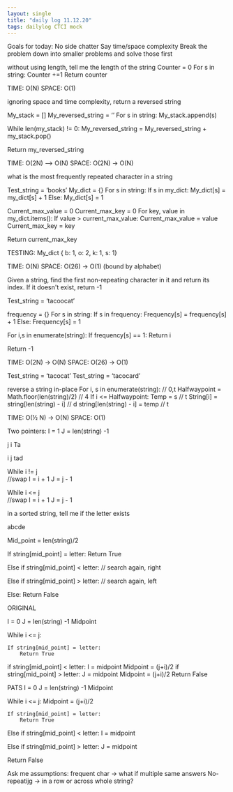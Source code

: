 ```yaml
---
layout: single
title: "daily log 11.12.20"
tags: dailylog CTCI mock
--- 
```



Goals for today:
No side chatter
Say time/space complexity
Break the problem down into smaller problems and solve those first


without using length, tell me the length of the string
Counter = 0
For s in string:
	Counter +=1 
Return counter 

TIME: O(N)
SPACE: O(1)



ignoring space and time complexity, return a reversed string

My_stack = []
My_reversed_string = ‘’
For s in string:
	My_stack.append(s)

While len(my_stack) != 0:
	My_reversed_string = My_reversed_string + my_stack.pop()

Return my_reversed_string

TIME: O(2N) --> O(N)
SPACE: O(2N) → O(N)


what is the most frequently repeated character in a string

Test_string = ‘books’
My_dict = {}
For s in string:
	If s in my_dict:
		My_dict[s] = my_dict[s] + 1
	Else:
		My_dict[s] = 1

Current_max_value = 0
Current_max_key = 0
For key, value in my_dict.items():
	If value > current_max_value:
		Current_max_value = value
		Current_max_key = key
	
	
Return current_max_key
	
	
TESTING:
My_dict { b: 1, o: 2, k: 1, s: 1} 

TIME: O(N)
SPACE: O(26) → O(1) (bound by alphabet)

 
Given a string, find the first non-repeating character in it and return its index. If it doesn't exist, return -1

Test_string = ‘tacoocat’

frequency = {}
For s in string:
	If s in frequency:
		Frequency[s] = frequency[s] + 1
	Else:
		Frequency[s] = 1

For i,s in enumerate(string):
	If frequency[s] == 1:
		Return i 

Return -1	

TIME: O(2N) → O(N)
SPACE: O(26) → O(1)

Test_string = ‘tacocat’
Test_string = ‘tacocard’

reverse a string in-place
For i, s in enumerate(string): // 0,t
	Halfwaypoint = Math.floor(len(string)/2) // 4
	If  i <= Halfwaypoint:
		Temp = s // t
		String[i] = string[len(string) - i] // d
		string[len(string) - i] = temp // t

TIME: O(½ N) → O(N)
SPACE: O(1)

Two pointers:
I = 1
J = len(string) -1

j  i
Ta

i   j
tad

While i != j  
	//swap
	I = i + 1
	J = j - 1

While i <= j  
	//swap
	I = i + 1
	J = j - 1



in a sorted string, tell me if the letter exists

abcde



Mid_point = len(string)/2

If string[mid_point] = letter:
	Return True

Else if string[mid_point] < letter:
	// search again, right

Else if string[mid_point] > letter:
	// search again, left

Else:
	Return False

ORIGINAL

I = 0
J = len(string) -1
Midpoint

While i <= j:


	If string[mid_point] = letter:
		Return True

if string[mid_point] < letter:
	I = midpoint
Midpoint = (j+i)/2
if string[mid_point] > letter:
	J = midpoint
	Midpoint = (j+i)/2
Return False

PATS
I = 0
J = len(string) -1
Midpoint

While i <= j:
Midpoint = (j+i)/2

	If string[mid_point] = letter:
		Return True

Else if string[mid_point] < letter:
	I = midpoint

Else if string[mid_point] > letter:
	J = midpoint
	
Return False


Ask me assumptions: 
frequent char -> what if multiple same answers
No-repeatijg -> in a row or across whole string?
